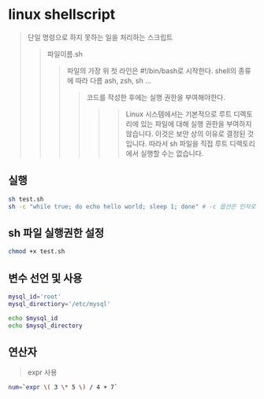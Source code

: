 # linux shellscript

> 단일 명령으로 하지 못하는 일을 처리하는 스크립트
>
> > 파일이름.sh
> >
> > > 파일의 가장 위 첫 라인은 #!/bin/bash로 시작한다. shell의 종류에 따라 다름 ash, zsh, sh ...
> > >
> > > > 코드를 작성한 후에는 실행 권한을 부여해야한다.
> > > >
> > > > > > Linux 시스템에서는 기본적으로 루트 디렉토리에 있는 파일에 대해 실행 권한을 부여하지 않습니다. 이것은 보안 상의 이유로 결정된 것입니다. 따라서 sh 파일을 직접 루트 디렉토리에서 실행할 수는 없습니다.

## 실행

```sh
sh test.sh
sh -c "while true; do echo hello world; sleep 1; done" # -c 옵션은 인자로 받은 문자열을 명령어로 실행
```

## sh 파일 실행권한 설정

```sh
chmod +x test.sh
```

## 변수 선언 및 사용

```sh
mysql_id='root'
mysql_directiory='/etc/mysql'

echo $mysql_id
echo $mysql_directory
```

## 연산자

> expr 사용

```sh
num=`expr \( 3 \* 5 \) / 4 + 7`
```

